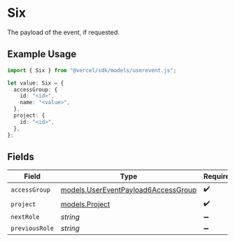 # Six

The payload of the event, if requested.

## Example Usage

```typescript
import { Six } from "@vercel/sdk/models/userevent.js";

let value: Six = {
  accessGroup: {
    id: "<id>",
    name: "<value>",
  },
  project: {
    id: "<id>",
  },
};
```

## Fields

| Field                                                                            | Type                                                                             | Required                                                                         | Description                                                                      |
| -------------------------------------------------------------------------------- | -------------------------------------------------------------------------------- | -------------------------------------------------------------------------------- | -------------------------------------------------------------------------------- |
| `accessGroup`                                                                    | [models.UserEventPayload6AccessGroup](../models/usereventpayload6accessgroup.md) | :heavy_check_mark:                                                               | N/A                                                                              |
| `project`                                                                        | [models.Project](../models/project.md)                                           | :heavy_check_mark:                                                               | N/A                                                                              |
| `nextRole`                                                                       | *string*                                                                         | :heavy_minus_sign:                                                               | N/A                                                                              |
| `previousRole`                                                                   | *string*                                                                         | :heavy_minus_sign:                                                               | N/A                                                                              |